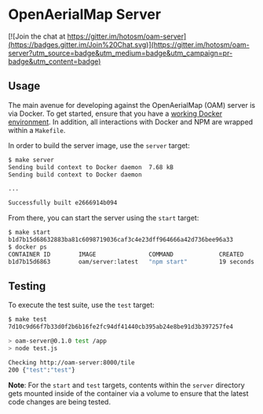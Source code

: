 # OpenAerialMap Server

[![Join the chat at https://gitter.im/hotosm/oam-server](https://badges.gitter.im/Join%20Chat.svg)](https://gitter.im/hotosm/oam-server?utm_source=badge&utm_medium=badge&utm_campaign=pr-badge&utm_content=badge)

## Usage

The main avenue for developing against the OpenAerialMap (OAM) server is via Docker. To get started, ensure that you have a [working Docker environment](https://docs.docker.com/machine/). In addition, all interactions with Docker and NPM are wrapped within a `Makefile`.

In order to build the server image, use the `server` target:

```bash
$ make server
Sending build context to Docker daemon  7.68 kB
Sending build context to Docker daemon

...

Successfully built e2666914b094
```

From there, you can start the server using the `start` target:

```bash
$ make start
b1d7b15d68632883ba81c6098719036caf3c4e23dff964666a42d736bee96a33
$ docker ps
CONTAINER ID        IMAGE               COMMAND             CREATED             STATUS              PORTS                    NAMES
b1d7b15d6863        oam/server:latest   "npm start"         19 seconds ago      Up 16 seconds       0.0.0.0:8000->8000/tcp   oam-server
```

## Testing

To execute the test suite, use the `test` target:

```bash
$ make test
7d10c9d66f7b33d0f2b6b16fe2fc94df41440cb395ab24e8be91d3b397257fe4

> oam-server@0.1.0 test /app
> node test.js

Checking http://oam-server:8000/tile
200 {"test":"test"}
```

**Note**: For the `start` and `test` targets, contents within the `server` directory gets mounted inside of the container via a volume to ensure that the latest code changes are being tested.
